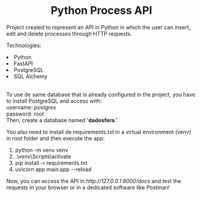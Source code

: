 <h1 align="center"> Python Process API </h1>
<p> Project created to represent an API in Python in which the user can insert, edit and delete processes through HTTP requests. </p>
<p> Technologies: 
<li> Python </li>
<li> FastAPI </li>
<li> PostgreSQL</li>
<li> SQL Alchemy </li>
  <br>

To use de same database that is already configured in the project, you have to install PostgreSQL and access with: <br>
username: <em> postgres </em> <br>
password: <em> root </em> <br>
Then, create a database named '<strong>dadosfera</strong>.'
  
<p> You also need to install de requirements.txt in a virtual environment (venv) in root folder and then execute the app: <br>
  <ol>
    <li> python -m venv venv </li>
    <li> .\venv\Scripts\activate </li>
    <li> pip install -r requirements.txt </li>
    <li> uvicorn app.main:app --reload </li>
  </ol>
<p>
  Now, you can access the API in <em> http://127.0.0.1:8000/docs </em> and test the requests in your browser or in a dedicated software like Postman!
</p>
</p>
